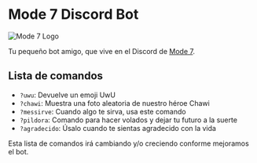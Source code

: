 # Mode 7 Discord Bot

![Mode 7 Logo](https://raw.githubusercontent.com/luiscarlospando/mode-7-discord-bot/master/assets/images/logo.jpg)

Tu pequeño bot amigo, que vive en el Discord de [Mode 7](https://discord.gg/N2m8gKw).

## Lista de comandos

- `?uwu`: Devuelve un emoji UwU
- `?chawi`: Muestra una foto aleatoria de nuestro héroe Chawi
- `?messirve`: Cuando algo te sirva, usa este comando
- `?pildora`: Comando para hacer volados y dejar tu futuro a la suerte
- `?agradecido`: Úsalo cuando te sientas agradecido con la vida

Esta lista de comandos irá cambiando y/o creciendo conforme  mejoramos el bot.